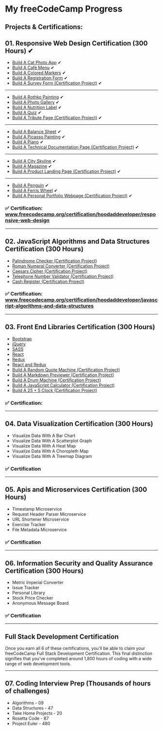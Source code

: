 # My freeCodeCamp Progress
## Projects & Certifications:
## 01. Responsive Web Design Certification (300 Hours) ✔

- [Build A Cat Photo App](https://github.com/hoodaddeveloper/Cat-Photo-App) ✔
- [Build A Café Menu](https://github.com/hoodaddeveloper/Cafe-Menu) ✔
- [Build A Colored Markers](https://github.com/hoodaddeveloper/Colored-Markers) ✔
- [Build A Registration Form](https://github.com/hoodaddeveloper/Registration-Form) ✔
- [Build A Survey Form (Certification Project)](https://github.com/hoodaddeveloper/Survey-Form) ✔

---

- [Build A Rothko Painting](https://github.com/hoodaddeveloper/Rothko-Painting) ✔
- [Build A Photo Gallery](https://github.com/hoodaddeveloper/Photo-Gallery) ✔
- [Build A Nutrition Label](https://github.com/hoodaddeveloper/Nutrition-Label) ✔
- [Build A Quiz](https://github.com/hoodaddeveloper/Quiz) ✔
- [Build A Tribute Page (Certification Project)](https://github.com/hoodaddeveloper/Tribute-Page) ✔

---

- [Build A Balance Sheet](https://github.com/hoodaddeveloper/Balance-Sheet) ✔
- [Build A Picasso Painting](https://github.com/hoodaddeveloper/Picasso-Painting) ✔
- [Build A Piano](https://github.com/hoodaddeveloper/CSS-Piano) ✔
- [Build A Technical Documentation Page (Certification Project)](https://github.com/hoodaddeveloper/Technical-Documentation-Page) ✔

---

- [Build A City Skyline](https://github.com/hoodaddeveloper/City-Skyline) ✔
- [Build A Magazine](https://github.com/hoodaddeveloper/Magazine) ✔
- [Build A Product Landing Page (Certification Project)](https://github.com/hoodaddeveloper/Product-Landing-Page) ✔

---

- [Build A Penguin](https://github.com/hoodaddeveloper/Penguin) ✔
- [Build A Ferris Wheel](https://github.com/hoodaddeveloper/Ferris-Wheel) ✔
- [Build A Personal Portfolio Webpage (Certification Project)](https://github.com/hoodaddeveloper/freeCodeCamp-Personal-Portfolio) ✔

### ✅ Certification: www.freecodecamp.org/certification/hoodaddeveloper/responsive-web-design

---

## 02. JavaScript Algorithms and Data Structures Certification (300 Hours)

- [Palindrome Checker (Certification Project)](https://github.com/hoodaddeveloper/...)
- [Roman Numeral Converter (Certification Project)](https://github.com/hoodaddeveloper/...)
- [Caesars Cipher (Certification Project)](https://github.com/hoodaddeveloper/...)
- [Telephone Number Validator (Certification Project)](https://github.com/hoodaddeveloper/...)
- [Cash Register (Certification Project)](https://github.com/hoodaddeveloper/...)

### ✅ Certification: www.freecodecamp.org/certification/hoodaddeveloper/javascript-algorithms-and-data-structures

---

## 03. Front End Libraries Certification (300 Hours)

- [Bootstrap](https://github.com/hoodaddeveloper/...)
- [jQuery](https://github.com/hoodaddeveloper/...)
- [SASS](https://github.com/hoodaddeveloper/...)
- [React](https://github.com/hoodaddeveloper/...)
- [Redux](https://github.com/hoodaddeveloper/...)
- [React and Redux](https://github.com/hoodaddeveloper/...)
- [Build A Random Quote Machine (Certification Project)](https://github.com/hoodaddeveloper/...)
- [Build A Markdown Previewer (Certification Project)](https://github.com/hoodaddeveloper/...)
- [Build A Drum Machine (Certification Project)](https://github.com/hoodaddeveloper/...)
- [Build A JavaScript Calculator (Certification Project)](https://github.com/hoodaddeveloper/...)
- [Build A 25 + 5 Clock (Certification Project)](https://github.com/hoodaddeveloper/...)

### ✅ Certification:

---

## 04. Data Visualization Certification (300 Hours)

- Visualize Data With A Bar Chart
- Visualize Data With A Scatterplot Graph
- Visualize Data With A Heat Map
- Visualize Data With A Choropleth Map
- Visualize Data With A Treemap Diagram

### ✅ Certification

---

## 05. Apis and Microservices Certification (300 Hours)

- Timestamp Microservice
- Request Header Parser Microservice
- URL Shortener Microservice
- Exercise Tracker
- File Metadata Microservice

### ✅ Certification

---

## 06. Information Security and Quality Assurance Certification (300 Hours)

- Metric Imperial Converter
- Issue Tracker
- Personal Library
- Stock Price Checker
- Anonymous Message Board

### ✅ Certification

---

## Full Stack Development Certification

Once you earn all 6 of these certifications, you'll be able to claim your freeCodeCamp Full Stack Development Certification. This final distinction signifies that you’ve completed around 1,800 hours of coding with a wide range of web development tools.

---

## 07. Coding Interview Prep (Thousands of hours of challenges)

- Algorithms - 09
- Data Structures - 47
- Take Home Projects - 20
- Rosetta Code - 87
- Project Euler - 480
